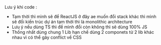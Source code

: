 Lưu ý khi code :
- Tạm thời thì mình sẽ để ReactJS ở đây ae muốn đổi stack khác thì mình sẽ đổi kiến trúc dự án tạm thời thì là monolithic architecture
- Lưu ý nếu dùng TS thì để mình đổi còn không thì sẽ dùng 100% JS
- Thống nhất dùng chung 1 Lib hạn chế dùng 2 componets từ 2 lib khác nhau vì có thể gây conflict về CSS